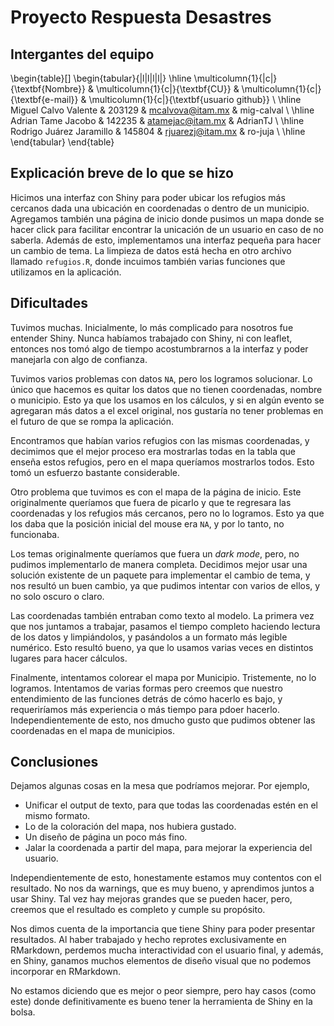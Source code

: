 # Proyecto Respuesta Desastres
## Intergantes del equipo

\begin{table}[]
\begin{tabular}{|l|l|l|l|}
\hline
\multicolumn{1}{|c|}{\textbf{Nombre}} & \multicolumn{1}{c|}{\textbf{CU}} & \multicolumn{1}{c|}{\textbf{e-mail}} & \multicolumn{1}{c|}{\textbf{usuario github}} \\ \hline
Miguel Calvo Valente                  & 203129                           & mcalvova@itam.mx                     & mig-calval                                   \\ \hline
Adrian Tame Jacobo                    & 142235                           & atamejac@itam.mx                     & AdrianTJ                                     \\ \hline
Rodrigo Juárez Jaramillo              & 145804                           & rjuarezj@itam.mx                     & ro-juja                                      \\ \hline
\end{tabular}
\end{table}

## Explicación breve de lo que se hizo
Hicimos una interfaz con Shiny para poder ubicar los refugios más cercanos dada una ubicación en coordenadas o dentro de un municipio. Agregamos también una página de inicio donde pusimos un mapa donde se hacer click para facilitar encontrar la unicación de un usuario en caso de no saberla. 
Además de esto, implementamos una interfaz pequeña para hacer un cambio de tema. 
La limpieza de datos está hecha en otro archivo llamado `refugios.R`, donde incuimos también varias funciones que utilizamos en la aplicación. 

## Dificultades
Tuvimos muchas. Inicialmente, lo más complicado para nosotros fue entender Shiny. Nunca habíamos trabajado con Shiny, ni con leaflet, entonces nos tomó algo de tiempo acostumbrarnos a la interfaz y poder manejarla con algo de confianza. 

Tuvimos varios problemas con datos `NA`, pero los logramos solucionar. Lo único que hacemos es quitar los datos que no tienen coordenadas, nombre o municipio. Esto ya que los usamos en los cálculos, y si en algún evento se agregaran más datos a el excel original, nos gustaría no tener problemas en el futuro de que se rompa la aplicación. 

Encontramos que habían varios refugios con las mismas coordenadas, y decimimos que el mejor proceso era mostrarlas todas en la tabla que enseña estos refugios, pero en el mapa queríamos mostrarlos todos. Esto tomó un esfuerzo bastante considerable. 

Otro problema que tuvimos es con el mapa de la página de inicio. Este originalmente queríamos que fuera de picarlo y que te regresara las coordenadas y los refugios más cercanos, pero no lo logramos. Esto ya que los daba que la posición inicial del mouse era `NA`, y por lo tanto, no funcionaba.

Los temas originalmente queríamos que fuera un *dark mode*, pero, no pudimos implementarlo de manera completa. Decidimos mejor usar una solución existente de un paquete para implementar el cambio de tema, y nos resultó un buen cambio, ya que pudimos intentar con varios de ellos, y no solo oscuro o claro. 

Las coordenadas también entraban como texto al modelo. La primera vez que nos juntamos a trabajar, pasamos el tiempo completo haciendo lectura de los datos y limpiándolos, y pasándolos a un formato más legible numérico. Esto resultó bueno, ya que lo usamos varias veces en distintos lugares para hacer cálculos. 

Finalmente, intentamos colorear el mapa por Municipio. Tristemente, no lo logramos. Intentamos de varias formas pero creemos que nuestro entendimiento de las funciones detrás de cómo hacerlo es bajo, y requeriríamos más experiencia o más tiempo para pdoer hacerlo. Independientemente de esto, nos dmucho gusto que pudimos obtener las coordenadas en el mapa de municipios. 

## Conclusiones

Dejamos algunas cosas en la mesa que podríamos mejorar. Por ejemplo, 
* Unificar el output de texto, para que todas las coordenadas estén en el mismo formato. 
* Lo de la coloración del mapa, nos hubiera gustado. 
* Un diseño de página un poco más fino. 
* Jalar la coordenada a partir del mapa, para mejorar la experiencia del usuario. 

Independientemente de esto, honestamente estamos muy contentos con el resultado. No nos da warnings, que es muy bueno, y aprendimos juntos a usar Shiny. Tal vez hay mejoras grandes que se pueden hacer, pero, creemos que el resultado es completo y cumple su propósito. 

Nos dimos cuenta de la importancia que tiene Shiny para poder presentar resultados. Al haber trabajado y hecho reprotes exclusivamente en RMarkdown, perdemos mucha interactividad con el usuario final, y además, en Shiny, ganamos muchos elementos de diseño visual que no podemos incorporar en RMarkdown. 

No estamos diciendo que es mejor o peor siempre, pero hay casos (como este) donde definitivamente es bueno tener la herramienta de Shiny en la bolsa. 












